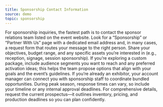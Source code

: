 ```yaml
---
title: Sponsorship Contact Information
source: demo
topic: sponsorship
---
```


For sponsorship inquiries, the fastest path is to contact the sponsor relations team listed on the event website. Look for a “Sponsorship” or “Partner With Us” page with a dedicated email address and, in many cases, a request form that routes your message to the right person. Share your objectives, budget range, and any specific assets you’re interested in (e.g., reception, signage, session sponsorship). If you’re exploring a custom package, include audience segments you want to reach and any preferred activation ideas; this helps the team propose options that align with your goals and the event’s guidelines. If you’re already an exhibitor, your account manager can connect you with sponsorship staff to coordinate bundled opportunities. During peak season, response times can vary, so include your timeline or any internal approval deadlines. For comprehensive details, request the current prospectus—it outlines inventory, pricing, and production deadlines so you can plan confidently.
